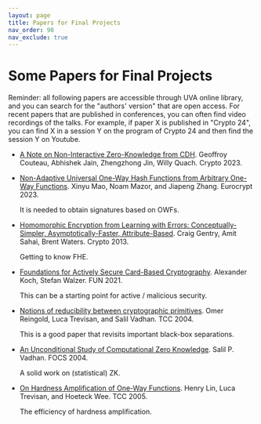 ```yaml
---
layout: page
title: Papers for Final Projects 
nav_order: 90
nav_exclude: true
---
```


Some Papers for Final Projects
========

Reminder: all following papers are accessible through UVA online library, and you can search for the "authors' version" that are open access. For recent papers that are published in conferences, you can often find video recordings of the talks. For example, if paper X is published in "Crypto 24", you can find X in a session Y on the program of Crypto 24 and then find the session Y on Youtube.

- [A Note on Non-Interactive Zero-Knowledge from CDH](https://eprint.iacr.org/2023/970.pdf). 
  Geoffroy Couteau, Abhishek Jain, Zhengzhong Jin, Willy Quach. Crypto 2023.

- [Non-Adaptive Universal One-Way Hash Functions from Arbitrary One-Way Functions](https://eprint.iacr.org/2022/431.pdf). Xinyu Mao, Noam Mazor, and Jiapeng Zhang. Eurocrypt 2023.
  
  It is needed to obtain signatures based on OWFs.

- [Homomorphic Encryption from Learning with Errors: Conceptually-Simpler, Asymptotically-Faster, Attribute-Based](https://eprint.iacr.org/2013/340.pdf). Craig Gentry, Amit Sahai, Brent Waters. Crypto 2013.

  Getting to know FHE.

- [Foundations for Actively Secure Card-Based Cryptography](https://eprint.iacr.org/2017/423.pdf). Alexander Koch, Stefan Walzer. FUN 2021.

  This can be a starting point for active / malicious security.

- [Notions of reducibility between cryptographic primitives](https://link.springer.com/chapter/10.1007/978-3-540-24638-1_1). Omer Reingold, Luca Trevisan, and Salil Vadhan. TCC 2004.

  This is a good paper that revisits important black-box separations.

- [An Unconditional Study of Computational Zero Knowledge](https://people.seas.harvard.edu/~salil/research/compzk-Mar05.pdf). Salil P. Vadhan. FOCS 2004.

  A solid work on (statistical) ZK.

- [On Hardness Amplification of One-Way Functions](https://lucatrevisan.github.io/pubs/LTW05.pdf). Henry Lin, Luca Trevisan, and Hoeteck Wee. TCC 2005.

  The efficiency of hardness amplification.

<!-- 
NIZK?
Extractors?
Shor's?
IO?
MPC?
GGM?
prev papers?
-->
